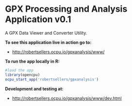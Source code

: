 # GPX Processing and Analysis Application v0.1
A GPX Data Viewer and Converter Utility.

**To see this application live in action go to:**

- http://robertsellers.ocpu.io/gpxanalysis/www/

**To run the app locally in R:**
  ```r
#load the app
library(opencpu)
ocpu_start_app('robertsellers/gpxanalysis')
```

**Development and testing at:**

- http://robertsellers.ocpu.io/gpxanalysis/www/dev.html